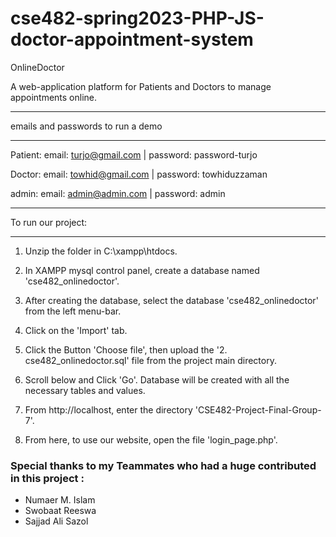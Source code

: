 # cse482-spring2023-PHP-JS-doctor-appointment-system

OnlineDoctor

A web-application platform for Patients and Doctors to manage appointments online.

*******************************************
emails and passwords to run a demo
*******************************************
Patient: 
email: turjo@gmail.com | password: password-turjo

Doctor: 
email: towhid@gmail.com | password: towhiduzzaman

admin:
email: admin@admin.com | password: admin
*******************************************


To run our project:
*******************************************
1. Unzip the folder in C:\xampp\htdocs.

2. In XAMPP mysql control panel, create a database named 'cse482_onlinedoctor'.

3. After creating the database, select the database 'cse482_onlinedoctor' from the left menu-bar.

4. Click on the 'Import' tab.

5. Click the Button 'Choose file', then upload the '2. cse482_onlinedoctor.sql' file from the project main directory.

6. Scroll below and Click 'Go'. Database will be created with all the necessary tables and values.

7. From http://localhost, enter the directory 'CSE482-Project-Final-Group-7'.

8. From here, to use our website, open the file 'login_page.php'.



### Special thanks to my Teammates who had a huge contributed in this project :
* Numaer M. Islam
* Swobaat Reeswa
* Sajjad Ali Sazol

  
